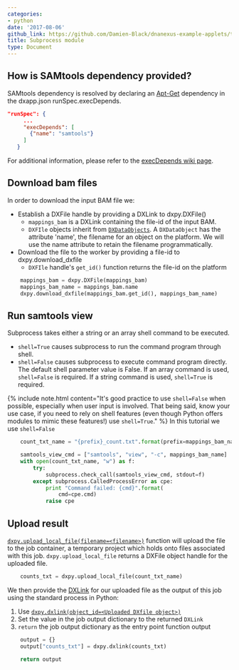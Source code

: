 ```yaml
---
categories:
- python
date: '2017-08-06'
github_link: https://github.com/Damien-Black/dnanexus-example-applets/tree/master/Tutorials/python/samtools_count_subprocess_py
title: Subprocess module
type: Document
---
```

## How is SAMtools dependency provided?
SAMtools dependency is resolved by declaring an [Apt-Get](https://help.ubuntu.com/14.04/serverguide/apt-get.html) dependency in the dxapp.json runSpec.execDepends.
```json
"runSpec": {
     ...
     "execDepends": [
       {"name": "samtools"}
     ]
   }
 ```
For additional information, please refer to the [execDepends wiki page](https://wiki.dnanexus.com/Execution-Environment-Reference#Software-Packages).

## Download bam files

In order to download the input BAM file we:
- Establish a DXFile handle by providing a DXLink to dxpy.DXFile()
  - `mappings_bam` is a DXLink containing the file-id of the input BAM.
  - `DXFIle` objects inherit from [`DXDataObjects`](http://autodoc.dnanexus.com/bindings/python/current/dxpy_bindings.html#dxpy.bindings.DXDataObject). A `DXDataObject` has the attribute 'name', the filename for an object on the platform. We will use the name attribute to retain the filename programmatically.
- Download the file to the worker by providing a file-id to dxpy.download_dxfile
  - `DXFIle` handle's `get_id()` function returns the file-id on the platform

```python
    mappings_bam = dxpy.DXFile(mappings_bam)
    mappings_bam_name = mappings_bam.name
    dxpy.download_dxfile(mappings_bam.get_id(), mappings_bam_name)
```

## Run samtools view
Subprocess takes either a string or an array shell command to be executed. 
  * `shell=True` causes subprocess to run the command program through shell.
  * `shell=False` causes subprocess to execute command program directly.
The default shell parameter value is False. If an array command is used, `shell=False` is required. If a string command
is used, `shell=True` is required.

{% include note.html content="It's good practice to use `shell=False` when possible, especially when user input is involved. That being said, know your use case, if you need to rely on shell features (even though Python offers modules to mimic these features!) use `shell=True`." %}
In this tutorial we use `shell=False`
```python
    count_txt_name = "{prefix}_count.txt".format(prefix=mappings_bam_name[:-4])

    samtools_view_cmd = ["samtools", "view", "-c", mappings_bam_name]
    with open(count_txt_name, "w") as f:
        try:
            subprocess.check_call(samtools_view_cmd, stdout=f)
        except subprocess.CalledProcessError as cpe:
            print "Command failed: {cmd}".format(
                cmd=cpe.cmd)
            raise cpe
```

## Upload result  
[`dxpy.upload_local_file(filename=<filename>)`](http://autodoc.dnanexus.com/bindings/python/current/dxpy_dxfile.html?highlight=upload_local_file#dxpy.bindings.dxfile_functions.upload_local_file) function
will upload the file to the job container, a temporary project which holds onto files
associated with this job. `dxpy.upload_local_file` returns a DXFile object handle for the
uploaded file.
```python
    counts_txt = dxpy.upload_local_file(count_txt_name)
```
We then provide the [DXLink](http://autodoc.dnanexus.com/bindings/python/current/dxpy_functions.html?highlight=dxlink#dxpy.bindings.dxdataobject_functions.dxlink) for our uploaded file as the output of this job using the standard process in Python:
1. Use [`dxpy.dxlink(object_id=<Uploaded DXfile object>)`](http://autodoc.dnanexus.com/bindings/python/current/dxpy_functions.html?highlight=dxlink#dxpy.bindings.dxdataobject_functions.dxlink)
2. Set the value in the job output dictionary to the returned `DXLink`
3. `return` the job output dictionary as the entry point function output

```python
    output = {}
    output["counts_txt"] = dxpy.dxlink(counts_txt)

    return output
```
